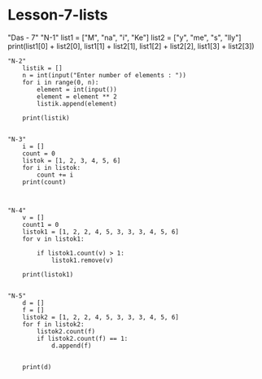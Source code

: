 # Lesson-7-lists

"Das - 7"
    "N-1"
        list1 = ["M", "na", "i", "Ke"]
        list2 = ["y", "me", "s", "lly"]
        print(list1[0] + list2[0], list1[1] + list2[1], list1[2] + list2[2], list1[3] + list2[3])


    "N-2"
        listik = []
        n = int(input("Enter number of elements : "))
        for i in range(0, n):
            element = int(input())
            element = element ** 2
            listik.append(element)

        print(listik)


    "N-3"
        i = []
        count = 0
        listok = [1, 2, 3, 4, 5, 6]
        for i in listok:
            count += i
        print(count)



    "N-4"
        v = []
        count1 = 0
        listok1 = [1, 2, 2, 4, 5, 3, 3, 3, 4, 5, 6]
        for v in listok1:

            if listok1.count(v) > 1:
                listok1.remove(v)

        print(listok1)


    "N-5"
        d = []
        f = []
        listok2 = [1, 2, 2, 4, 5, 3, 3, 3, 4, 5, 6]
        for f in listok2:
            listok2.count(f)
            if listok2.count(f) == 1:
                d.append(f)


        print(d)

